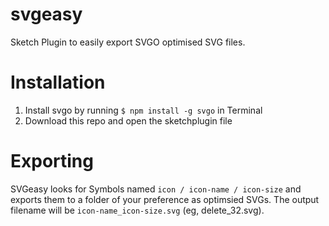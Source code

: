 # svgeasy
Sketch Plugin to easily export SVGO optimised SVG files.

# Installation

1. Install svgo by running `$ npm install -g svgo` in Terminal
2. Download this repo and open the sketchplugin file

# Exporting

SVGeasy looks for Symbols named `icon / icon-name / icon-size` and exports them to a folder of your preference as optimsied SVGs. The output filename will be `icon-name_icon-size.svg` (eg, delete_32.svg).
